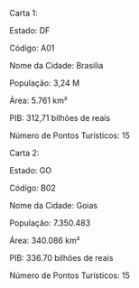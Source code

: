 Carta 1:

Estado: DF

Código: A01

Nome da Cidade: Brasilia

População: 3,24 M 

Área: 5.761 km²

PIB: 312,71 bilhões de reais

Número de Pontos Turísticos: 15

Carta 2:

Estado: GO

Código: B02

Nome da Cidade: Goias

População: 7.350.483

Área: 340.086 km²

PIB: 336.70 bilhões de reais

Número de Pontos Turísticos: 15   
